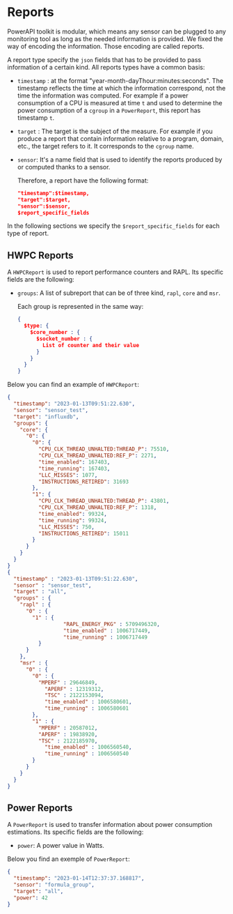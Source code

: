 # Reports

PowerAPI toolkit is modular, which means any sensor can be plugged to any monitoring
tool as long as the needed information is provided.
We fixed the way of encoding the information. Those encoding are called reports.

A report type specify the `json` fields that has to be provided to pass information of
a certain kind. All reports types have a common basis:


- `timestamp` : at the format "year-month-dayThour:minutes:seconds". The
  timestamp reflects the time at which the information correspond, not the
  time the information was computed.
  For example if a power consumption of a CPU is measured at time `t` and used to
  determine the power consumption of a `cgroup` in a `PowerReport`, this report
  has timestamp `t`.

- `target` : The target is the subject of the measure. For example if
    you produce a report that contain information relative to a program, domain,
    etc., the target refers to it. It corresponds to the `cgroup` name.

- `sensor`: It's a name field that is used to identify the reports produced by or computed thanks to a sensor.  

  Therefore, a report have the following format:

  ```json
  "timestamp":$timestamp,
  "target":$target,
  "sensor":$sensor,
  $report_specific_fields

  ```
In the following sections we specify the `$report_specific_fields` for each type of report.

## HWPC Reports

A `HWPCReport` is used to report performance counters and RAPL.
Its specific fields are the following:

- `groups`: A list of subreport that can be of three kind, `rapl`, `core` and
  `msr`.

  Each group is represented in the same way:

  ```json
  {
    $type: {
      $core_number : {
        $socket_number : {
          List of counter and their value
        }
      }
    }
  }
  ```

Below you can find an example of `HWPCReport`:

```json
{
  "timestamp": "2023-01-13T09:51:22.630",
  "sensor": "sensor_test",
  "target": "influxdb",
  "groups": {
    "core": {
      "0": {
        "0": {
          "CPU_CLK_THREAD_UNHALTED:THREAD_P": 75510,
          "CPU_CLK_THREAD_UNHALTED:REF_P": 2271,
          "time_enabled": 167403,
          "time_running": 167403,
          "LLC_MISSES": 1077,
          "INSTRUCTIONS_RETIRED": 31693
        },
        "1": {
          "CPU_CLK_THREAD_UNHALTED:THREAD_P": 43801,
          "CPU_CLK_THREAD_UNHALTED:REF_P": 1318,
          "time_enabled": 99324,
          "time_running": 99324,
          "LLC_MISSES": 750,
          "INSTRUCTIONS_RETIRED": 15011
        }
      }
    }
  }
}
{
  "timestamp" : "2023-01-13T09:51:22.630",
  "sensor" : "sensor_test",
  "target" : "all",
  "groups" : {
    "rapl" : {
      "0" : {
        "1" : {
			      "RAPL_ENERGY_PKG" : 5709496320,
			      "time_enabled" : 1006717449,
			      "time_running" : 1006717449
          }
      }
    },
    "msr" : {
      "0" : {
        "0" : {
          "MPERF" : 29646849,
	        "APERF" : 12319312,
	        "TSC" : 2122153094,
	        "time_enabled" : 1006580601,
	        "time_running" : 1006580601
        },
        "1" : {
          "MPERF" : 20587012,
          "APERF" : 19838920,
          "TSC" : 2122185970,
	        "time_enabled" : 1006560540,
	        "time_running" : 1006560540
        }
      }
    }
  }
}

```

## Power Reports

A `PowerReport` is used to transfer information about power consumption estimations.
Its specific fields are the following:

- `power`: A power value in Watts.

Below you find an exemple of `PowerReport`:

```json
{
  "timestamp": "2023-01-14T12:37:37.168817",
  "sensor": "formula_group",
  "target": "all",
  "power": 42
}
```

<!-- ## Procfs Report

A `ProcfsReport` is used to transfer information about CPU usage of
process.
Its specific fields are the following:

- `global_cpu_usage` : The used percentage of the CPU.
- `usage`: A list of the monitored processes with their percentage of CPU usage.

Below you find an exemple of `ProcfsReport`:

```json
{
  "timestamp": "2023-01-14T12:37:37.168817",
  "sensor": "formula_group",
  "target": ["firefox_cgroup", "emacs_cgroup", "zsh_cgroup", "mongo_cgroup"],
  "usage": {
    "firefox_cgroup": 8.36,
    "emacs_cgroup": 5.52,
    "zsh_cgroup": 0.01,
    "mongo_cgroup": 0.64
  },
  "global_cpu_usage": 27.610000000000014
}
-->

